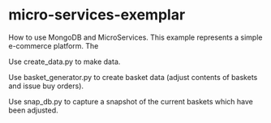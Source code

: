 # micro-services-exemplar
How to use MongoDB and MicroServices. This example represents a simple
e-commerce platform. The 

Use create_data.py to make data.

Use basket_generator.py to create basket data (adjust contents of baskets and issue buy orders).

Use snap_db.py to capture a snapshot of the current baskets which have been adjusted.

